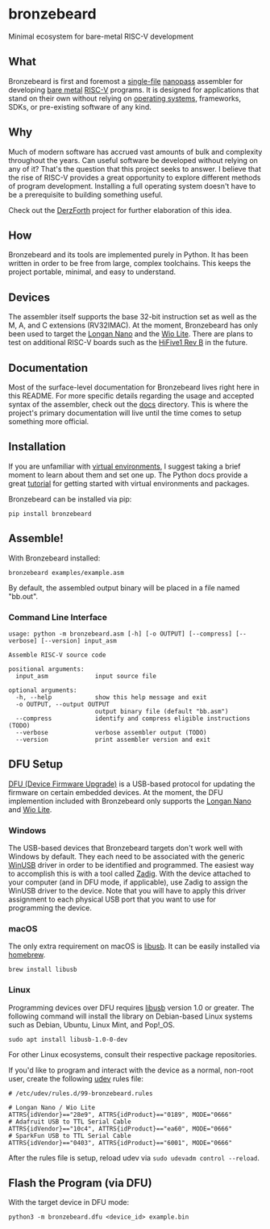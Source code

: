 # bronzebeard
Minimal ecosystem for bare-metal RISC-V development

## What
Bronzebeard is first and foremost a [single-file](https://github.com/theandrew168/bronzebeard/blob/master/bronzebeard/asm.py) [nanopass](https://legacy.cs.indiana.edu/~dyb/pubs/nano-jfp.pdf) assembler for developing [bare metal](https://en.wikipedia.org/wiki/Bare_machine) [RISC-V](https://en.wikipedia.org/wiki/Riscv) programs.
It is designed for applications that stand on their own without relying on [operating systems](https://en.wikipedia.org/wiki/Operating_system), frameworks, SDKs, or pre-existing software of any kind.

## Why
Much of modern software has accrued vast amounts of bulk and complexity throughout the years.
Can useful software be developed without relying on any of it?
That's the question that this project seeks to answer.
I believe that the rise of RISC-V provides a great opportunity to explore different methods of program development.
Installing a full operating system doesn't have to be a prerequisite to building something useful.

Check out the [DerzForth](https://github.com/theandrew168/derzforth) project for further elaboration of this idea.

## How
Bronzebeard and its tools are implemented purely in Python.
It has been written in order to be free from large, complex toolchains.
This keeps the project portable, minimal, and easy to understand.

## Devices
The assembler itself supports the base 32-bit instruction set as well as the M, A, and C extensions (RV32IMAC).
At the moment, Bronzebeard has only been used to target the [Longan Nano](https://www.seeedstudio.com/Sipeed-Longan-Nano-RISC-V-GD32VF103CBT6-Development-Board-p-4205.html) and the [Wio Lite](https://www.seeedstudio.com/Wio-Lite-RISC-V-GD32VF103-p-4293.html).
There are plans to test on additional RISC-V boards such as the [HiFive1 Rev B](https://www.sifive.com/boards/hifive1-rev-b) in the future.

## Documentation
Most of the surface-level documentation for Bronzebeard lives right here in this README.
For more specific details regarding the usage and accepted syntax of the assembler, check out the [docs](https://github.com/theandrew168/bronzebeard/tree/master/docs) directory.
This is where the project's primary documentation will live until the time comes to setup something more official.

## Installation
If you are unfamiliar with [virtual environments](https://docs.python.org/3/library/venv.html), I suggest taking a brief moment to learn about them and set one up.
The Python docs provide a great [tutorial](https://docs.python.org/3/tutorial/venv.html) for getting started with virtual environments and packages.

Bronzebeard can be installed via pip:
```
pip install bronzebeard
```

## Assemble!
With Bronzebeard installed:
```
bronzebeard examples/example.asm
```

By default, the assembled output binary will be placed in a file named "bb.out".

### Command Line Interface
```
usage: python -m bronzebeard.asm [-h] [-o OUTPUT] [--compress] [--verbose] [--version] input_asm

Assemble RISC-V source code

positional arguments:
  input_asm             input source file

optional arguments:
  -h, --help            show this help message and exit
  -o OUTPUT, --output OUTPUT
                        output binary file (default "bb.asm")
  --compress            identify and compress eligible instructions (TODO)
  --verbose             verbose assembler output (TODO)
  --version             print assembler version and exit
```

## DFU Setup
[DFU (Device Firmware Upgrade)](https://en.wikipedia.org/wiki/USB#Device_Firmware_Upgrade_mechanism) is a USB-based protocol for updating the firmware on certain embedded devices.
At the moment, the DFU implemention included with Bronzebeard only supports the [Longan Nano](https://www.seeedstudio.com/Sipeed-Longan-Nano-RISC-V-GD32VF103CBT6-Development-Board-p-4205.html) and [Wio Lite](https://www.seeedstudio.com/Wio-Lite-RISC-V-GD32VF103-p-4293.html).

### Windows
The USB-based devices that Bronzebeard targets don't work well with Windows by default.
They each need to be associated with the generic [WinUSB](https://docs.microsoft.com/en-us/windows-hardware/drivers/usbcon/winusb) driver in order to be identified and programmed.
The easiest way to accomplish this is with a tool called [Zadig](https://zadig.akeo.ie/).
With the device attached to your computer (and in DFU mode, if applicable), use Zadig to assign the WinUSB driver to the device.
Note that you will have to apply this driver assignment to each physical USB port that you want to use for programming the device.

### macOS
The only extra requirement on macOS is [libusb](https://libusb.info).
It can be easily installed via [homebrew](https://brew.sh/).
```
brew install libusb
```

### Linux
Programming devices over DFU requires [libusb](https://libusb.info) version 1.0 or greater.
The following command will install the library on Debian-based Linux systems such as Debian, Ubuntu, Linux Mint, and Pop!\_OS.
```
sudo apt install libusb-1.0-0-dev
```

For other Linux ecosystems, consult their respective package repositories.

If you'd like to program and interact with the device as a normal, non-root user, create the following [udev](https://en.wikipedia.org/wiki/Udev) rules file:
```
# /etc/udev/rules.d/99-bronzebeard.rules

# Longan Nano / Wio Lite
ATTRS{idVendor}=="28e9", ATTRS{idProduct}=="0189", MODE="0666"
# Adafruit USB to TTL Serial Cable
ATTRS{idVendor}=="10c4", ATTRS{idProduct}=="ea60", MODE="0666"
# SparkFun USB to TTL Serial Cable
ATTRS{idVendor}=="0403", ATTRS{idProduct}=="6001", MODE="0666"
```

After the rules file is setup, reload udev via `sudo udevadm control --reload`.

## Flash the Program (via DFU)
With the target device in DFU mode:
```
python3 -m bronzebeard.dfu <device_id> example.bin
```
